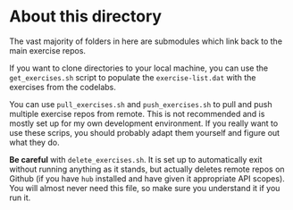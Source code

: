 # About this directory

The vast majority of folders in here are submodules which link back to the main exercise repos. 

If you want to clone directories to your local machine, you can use the `get_exercises.sh` script to populate the `exercise-list.dat` with the exercises from the codelabs.

You can use `pull_exercises.sh` and `push_exercises.sh` to pull and push multiple exercise repos from remote. This is not recommended and is mostly set up for my own development environment. If you really want to use these scrips, you should probably adapt them yourself and figure out what they do.

**Be careful** with `delete_exercises.sh`. It is set up to automatically exit without running anything as it stands, but actually deletes remote repos on Github (if you have `hub` installed and have given it appropriate API scopes). You will almost never need this file, so make sure you understand it if you run it. 

